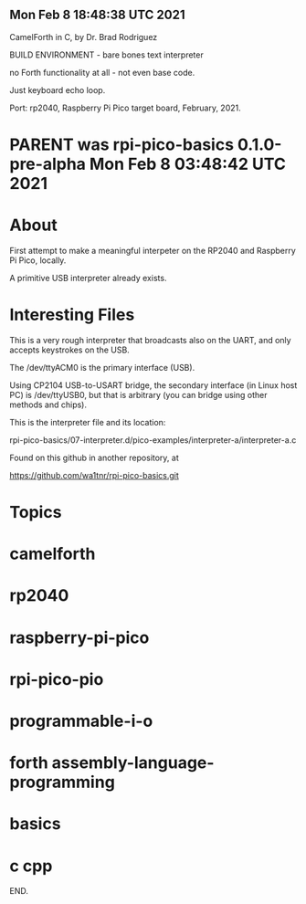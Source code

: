 ## Mon Feb  8 18:48:38 UTC 2021

CamelForth in C, by Dr. Brad Rodriguez

BUILD ENVIRONMENT - bare bones text interpreter

no Forth functionality at all - not even base code.

Just keyboard echo loop.

Port: rp2040, Raspberry Pi Pico target board, February, 2021.

# PARENT was rpi-pico-basics   0.1.0-pre-alpha   Mon Feb  8 03:48:42 UTC 2021

# About

First attempt to make a meaningful interpeter on the
RP2040 and Raspberry Pi Pico, locally.

A primitive USB interpreter already exists.

# Interesting Files

This is a very rough interpreter that broadcasts
also on the UART, and only accepts keystrokes on
the USB.

The /dev/ttyACM0 is the primary interface (USB).

Using CP2104 USB-to-USART bridge, the secondary
interface (in Linux host PC) is /dev/ttyUSB0, but
that is arbitrary (you can bridge using other
methods and chips).

This is the interpreter file and its location:

rpi-pico-basics/07-interpreter.d/pico-examples/interpreter-a/interpreter-a.c

Found on this github in another repository, at

 https://github.com/wa1tnr/rpi-pico-basics.git

# Topics

# camelforth
# rp2040
# raspberry-pi-pico

# rpi-pico-pio

# programmable-i-o

# forth assembly-language-programming
# basics
# c cpp

END.
